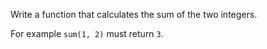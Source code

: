 Write a function that calculates the sum of the two integers.

For example `sum(1, 2)` must return `3`.
